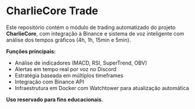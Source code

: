 # CharlieCore Trade

Este repositório contém o módulo de trading automatizado do projeto **CharlieCore**, com integração à Binance e sistema de voz inteligente com análise dos tempos gráficos (4h, 1h, 15min e 5min). 

**Funções principais:**
- Análise de indicadores (MACD, RSI, SuperTrend, OBV)
- Alertas em tempo real por voz no Discord
- Estratégia baseada em múltiplos timeframes
- Integração com Binance API
- Infraestrutura em Docker com Watchtower para atualização automática

**Uso reservado para fins educacionais.**


